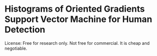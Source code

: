 Histograms of Oriented Gradients  Support Vector Machine for Human Detection
================================================


License: Free for research only. Not free for commercial. It is cheap and negotiable.
